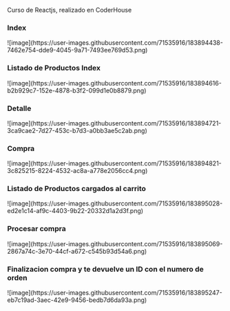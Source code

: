 Curso de Reactjs, realizado en CoderHouse


<h3>Index</h3>
![image](https://user-images.githubusercontent.com/71535916/183894438-7462e754-dde9-4045-9a71-7493ee769d53.png)
<h3>Listado de Productos Index</h3>
![image](https://user-images.githubusercontent.com/71535916/183894616-b2b929c7-152e-4878-b3f2-099d1e0b8879.png)

<h3>Detalle</h3>
![image](https://user-images.githubusercontent.com/71535916/183894721-3ca9cae2-7d27-453c-b7d3-a0bb3ae5c2ab.png)

<h3>Compra</h3>
![image](https://user-images.githubusercontent.com/71535916/183894821-3c825215-8224-4532-ac8a-a778e2056cc4.png)

<h3>Listado de Productos cargados al carrito</h3>
![image](https://user-images.githubusercontent.com/71535916/183895028-ed2e1c14-af9c-4403-9b22-20332d1a2d3f.png)

<h3>Procesar compra</h3>
![image](https://user-images.githubusercontent.com/71535916/183895069-2867a74c-3e70-44cf-a672-c545b93d54a6.png)

<h3>Finalizacion compra y te devuelve un ID con el numero de orden</h3>
![image](https://user-images.githubusercontent.com/71535916/183895247-eb7c19ad-3aec-42e9-9456-bedb7d6da93a.png)
